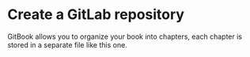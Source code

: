 # Create a GitLab repository

GitBook allows you to organize your book into chapters, each chapter is stored in a separate file like this one.
